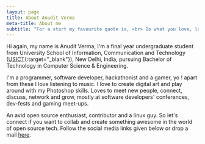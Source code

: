 ```yaml
---
layout: page
title: About Anudit Verma
meta-title: About me
subtitle: "For a start my favourite quote is, <br> Do what you love, love what you do."
---
```


Hi again, my name is Anudit Verma, I'm a final year undergraduate student from University School of Information, Communication and Technology ([USICT](http://www.ipu.ac.in/usict/){:target="_blank"}), New Delhi, India, pursuing Bachelor of Technology in Computer Science & Engineering.

I'm a programmer, software developer, hackathonist and a gamer, yo ! apart from these I love listening to music. I love to create digital art and play around with my Photoshop skills. Loves to meet new people, connect, discuss, network and grow, mostly at software developers' conferences, dev-fests and gaming meet-ups.

An avid open source enthusiast, contributor and a linux guy. So let's connect if you want to collab and create something awesome in the world of open source tech. Follow the social media links given below or drop a mail [here](mailto:contact@anudit.in).